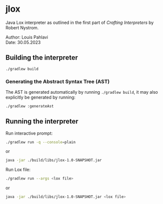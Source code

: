 # jlox

Java Lox interpreter as outlined in the first part of _Crafting Interpreters_ by Robert Nystrom.

Author: Louis Pahlavi \
Date: 30.05.2023

## Building the interpreter
```bash
./gradlew build
```

### Generating the Abstract Syntax Tree (AST)
The AST is generated automatically by running `./gradlew build`, it may also explicitly be generated by running:
```bash
./gradlew :generateAst
```

## Running the interpreter

Run interactive prompt:
```bash
./gradlew run -q --console=plain
```
or
```bash
java -jar ./build/libs/jlox-1.0-SNAPSHOT.jar
```

Run Lox file:
```bash
./gradlew run --args <lox file>
```
or
```bash
java -jar ./build/libs/jlox-1.0-SNAPSHOT.jar <lox file>
```